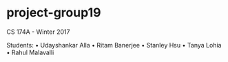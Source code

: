 # project-group19

CS 174A - Winter 2017

Students:
• Udayshankar Alla
• Ritam Banerjee
• Stanley Hsu
• Tanya Lohia
• Rahul Malavalli

